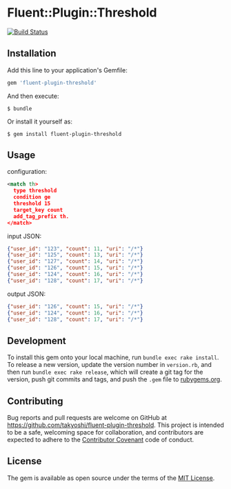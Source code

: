 # Fluent::Plugin::Threshold
[![Build Status](https://travis-ci.org/takyoshi/fluent-plugin-threshold.svg?branch=master)](https://travis-ci.org/takyoshi/fluent-plugin-threshold)

## Installation

Add this line to your application's Gemfile:

```ruby
gem 'fluent-plugin-threshold'
```

And then execute:

    $ bundle

Or install it yourself as:

    $ gem install fluent-plugin-threshold

## Usage

configuration:
```xml
<match th>
  type threshold
  condition ge
  threshold 15
  target_key count
  add_tag_prefix th.
</match>
```


input JSON:
```json
{"user_id": "123", "count": 11, "uri": "/*"}
{"user_id": "125", "count": 13, "uri": "/*"}
{"user_id": "127", "count": 14, "uri": "/*"}
{"user_id": "126", "count": 15, "uri": "/*"}
{"user_id": "124", "count": 16, "uri": "/*"}
{"user_id": "128", "count": 17, "uri": "/*"}
```

output JSON:
```json
{"user_id": "126", "count": 15, "uri": "/*"}
{"user_id": "124", "count": 16, "uri": "/*"}
{"user_id": "128", "count": 17, "uri": "/*"}
```

## Development

To install this gem onto your local machine, run `bundle exec rake install`. To release a new version, update the version number in `version.rb`, and then run `bundle exec rake release`, which will create a git tag for the version, push git commits and tags, and push the `.gem` file to [rubygems.org](https://rubygems.org).

## Contributing

Bug reports and pull requests are welcome on GitHub at https://github.com/takyoshi/fluent-plugin-threshold. This project is intended to be a safe, welcoming space for collaboration, and contributors are expected to adhere to the [Contributor Covenant](http://contributor-covenant.org) code of conduct.


## License

The gem is available as open source under the terms of the [MIT License](http://opensource.org/licenses/MIT).
